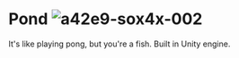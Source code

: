 # Pond     ![a42e9-sox4x-002](https://user-images.githubusercontent.com/76923530/225031620-27c45006-ea3f-4799-b06d-4eeaca5240ac.png)


It's like playing pong, but you're a fish. Built in Unity engine.
